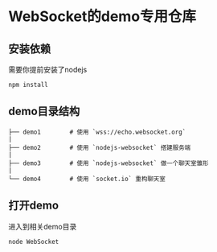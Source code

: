 # WebSocket的demo专用仓库

## 安装依赖

需要你提前安装了nodejs

``` npm install ```

## demo目录结构

~~~
├── demo1        # 使用 `wss://echo.websocket.org`
|                
├── demo2        # 使用 `nodejs-websocket` 搭建服务端
| 
├── demo3        # 使用 `nodejs-websocket` 做一个聊天室雏形
| 
└── demo4        # 使用 `socket.io` 重构聊天室
~~~

## 打开demo

进入到相关demo目录

```node WebSocket```